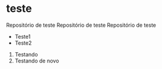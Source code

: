 # teste
Repositório de teste
Repositório de teste
Repositório de teste
- Teste1
- Teste2


1. Testando
2. Testando de novo
